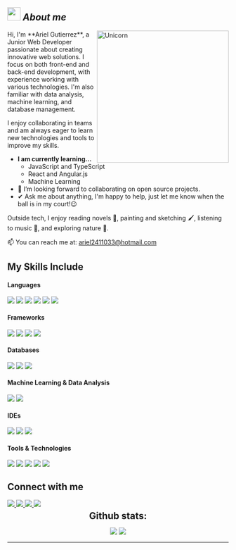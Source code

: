 ## <img src="https://media.giphy.com/media/ObNTw8Uzwy6KQ/giphy.gif" width="30px">&nbsp;***About me***
<img align="right" width=300px alt="Unicorn" src="https://c.tenor.com/GN73MKBawZYAAAAi/busy-cute.gif" />
Hi, I'm **Ariel Gutierrez**, a Junior Web Developer passionate about creating innovative web solutions. I focus on both front-end and back-end development, with experience working with various technologies. I'm also familiar with data analysis, machine learning, and database management.

I enjoy collaborating in teams and am always eager to learn new technologies and tools to improve my skills. 

* **I am currently learning...**
  - JavaScript and TypeScript
  - React and Angular.js
  - Machine Learning
* 👯 I’m looking forward to collaborating on open source projects.
* ✔ Ask me about anything, I'm happy to help, just let me know when the ball is in my court!😉

Outside tech, I enjoy reading novels 📖, painting and sketching 🖌️, listening to music 🎵, and exploring nature 🌴.

📫 You can reach me at: [ariel2411033@hotmail.com](mailto:ariel2411033@hotmail.com)

## My Skills Include

<h4> Languages </h4>
<span> 
  <img src="https://img.shields.io/badge/HTML5-E34F26?style=for-the-badge&logo=html5&logoColor=white">
  <img src="https://img.shields.io/badge/CSS3-1572B6?style=for-the-badge&logo=css3&logoColor=white">
  <img src="https://img.shields.io/badge/JavaScript-F7DF1E?style=for-the-badge&logo=javascript&logoColor=black">
  <img src="https://img.shields.io/badge/Java-ED8B00?style=for-the-badge&logo=java&logoColor=white">
  <img src="https://img.shields.io/badge/PHP-777BB4?style=for-the-badge&logo=php&logoColor=white">
  <img src="https://img.shields.io/badge/Node.js-339933?style=for-the-badge&logo=node.js&logoColor=white">
</span>

<h4> Frameworks </h4>
<span>
  <img src="https://img.shields.io/badge/Bootstrap-563D7C?style=for-the-badge&logo=bootstrap&logoColor=white">
  <img src="https://img.shields.io/badge/Laravel-FF2D20?style=for-the-badge&logo=laravel&logoColor=white">
  <img src="https://img.shields.io/badge/Vue.js-4FC08D?style=for-the-badge&logo=vue.js&logoColor=white">
  <img src="https://img.shields.io/badge/Angular-DD1B16?style=for-the-badge&logo=angular&logoColor=white">
</span>

<h4> Databases </h4>
<span>
  <img src="https://img.shields.io/badge/MySQL-00000F?style=for-the-badge&logo=mysql&logoColor=white">
  <img src="https://img.shields.io/badge/SQL-004B87?style=for-the-badge&logo=microsoft-sql-server&logoColor=white">
  <img src="https://img.shields.io/badge/MongoDB-47A248?style=for-the-badge&logo=mongodb&logoColor=white">
</span>

<h4> Machine Learning & Data Analysis </h4>
<span>
  <img src="https://img.shields.io/badge/Python-3776AB?style=for-the-badge&logo=python&logoColor=white">
  <img src="https://img.shields.io/badge/Pandas-150458?style=for-the-badge&logo=pandas&logoColor=white">
</span>

<h4> IDEs </h4>
<span>
  <img src="https://img.shields.io/badge/Android_Studio-3DDC84?style=for-the-badge&logo=android-studio&logoColor=white">
  <img src="https://img.shields.io/badge/Visual_Studio_Code-0078D4?style=for-the-badge&logo=visual%20studio%20code&logoColor=white">
  <img src="https://img.shields.io/badge/NetBeans-0086D1?style=for-the-badge&logo=netbeans&logoColor=white">
</span>

<h4> Tools & Technologies </h4>
<span>
  <img src="https://img.shields.io/badge/Postman-FF6C37?style=for-the-badge&logo=postman&logoColor=white">
  <img src="https://img.shields.io/badge/PowerBI-F2C811?style=for-the-badge&logo=powerbi&logoColor=white">
  <img src="https://img.shields.io/badge/ChatGPT-4B4B4B?style=for-the-badge&logo=openai&logoColor=white">
  <img src="https://img.shields.io/badge/Microsoft_365-0078D4?style=for-the-badge&logo=microsoft-office&logoColor=white">
  <img src="https://img.shields.io/badge/Orange-FFA500?style=for-the-badge&logo=orange&logoColor=white">
</span>

## Connect with me
<div>
  <a href="https://github.com/ArielMauricio" target="_blank">
    <img src="https://img.shields.io/badge/GitHub-181717?style=for-the-badge&logo=github&logoColor=white">
  </a>
  <a href="https://www.instagram.com/websculturs/" target="_blank">
    <img src="https://img.shields.io/badge/Instagram-E4405F?style=for-the-badge&logo=instagram&logoColor=white">
  </a>
  <a href="https://wa.me/qr/HHJUQNSCRLSVN1" target="_blank">
    <img src="https://img.shields.io/badge/WhatsApp-25D366?style=for-the-badge&logo=whatsapp&logoColor=white">
  </a>
  <a href="https://arielmaurico.github.io/Ariel-Gutierrez/" target="_blank">
    <img src="https://img.shields.io/badge/Website-000000?style=for-the-badge&logo=google-chrome&logoColor=white">
  </a>
</div>

<div align="center">
<h2 align="center" style="margin: 5px 10px;">Github stats:</h2> 

[![](https://github-readme-stats.vercel.app/api?username=ArielMauricio&show_icons=true&theme=tokyonight&hide_border=true&locale=en)](https://github.com/ArielMauricio)
[![](https://github-readme-streak-stats.herokuapp.com/?user=ArielMauricio&theme=tokyonight)](https://github.com/ArielMauricio)
</div>

----


